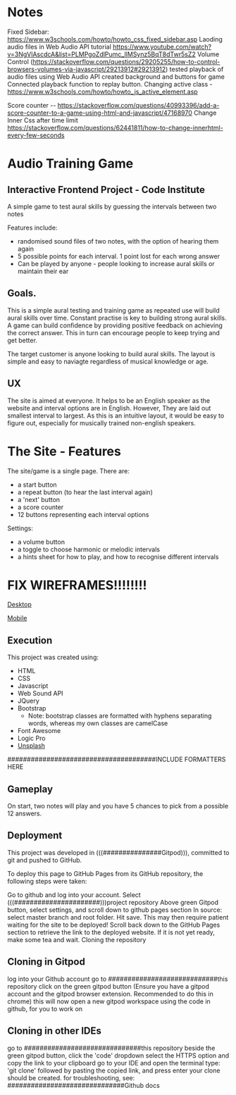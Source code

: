 # Notes

Fixed Sidebar: https://www.w3schools.com/howto/howto_css_fixed_sidebar.asp
Laoding audio files in Web Audio API tutorial https://www.youtube.com/watch?v=3NgVlAscdcA&list=PLMPgoZdlPumc_llMSynz5BqT8dTwr5sZ2
Volume Control (https://stackoverflow.com/questions/29205255/how-to-control-browsers-volumes-via-javascript/29213912#29213912)
tested playback of audio files using Web Audio API
created background and buttons for game
Connected playback function to replay button.
Changing active class - https://www.w3schools.com/howto/howto_js_active_element.asp

Score counter -- https://stackoverflow.com/questions/40993396/add-a-score-counter-to-a-game-using-html-and-javascript/47168970
Change Inner Css after time limit https://stackoverflow.com/questions/62441811/how-to-change-innerhtml-every-few-seconds
# Audio Training Game

## Interactive Frontend Project - Code Institute

A simple game to test aural skills by guessing the intervals between two notes

Features include:
- randomised sound files of two notes, with the option of hearing them again
- 5 possible points for each interval. 1 point lost for each wrong answer
- Can be played by anyone - people looking to increase aural skills or maintain their ear

## Goals.

This is a simple aural testing and training game as repeated use will build aural skills over time. Constant practise is key to building strong aural skills. A game can build confidence by providing positive feedback on achieving the correct answer. This in turn can encourage people to keep trying and get better.

The target customer is anyone looking to build aural skills. The layout is simple and easy to naviagte regardless of musical knowledge or age.

## UX

The site is aimed at everyone. It helps to be an English speaker as the website and interval options are in English. However, They are laid out smallest interval to largest. As this is an intuitive layout, it would be easy to figure out, especially for musically trained non-english speakers.

# The Site - Features

The site/game is a single page.
There are:
- a start button
- a repeat button (to hear the last interval again)
- a 'next' button
- a score counter
- 12 buttons representing each interval options

Settings:
- a volume button
- a toggle to choose harmonic or melodic intervals
- a hints sheet for how to play, and how to recognise different intervals

# FIX WIREFRAMES!!!!!!!!
[Desktop](assets/wireframes/md-DesktopWireframe.png)

[Mobile](assets/wireframes/mobileWireframe.png)


## Execution

This project was created using:

- HTML
- CSS 
- Javascript 
- Web Sound API 
- JQuery
- Bootstrap 
  - Note: bootstrap classes are formatted with hyphens separating words, whereas my own classes are camelCase
- Font Awesome 
- Logic Pro 
- [Unsplash](https://unsplash.com/)

######################################INCLUDE FORMATTERS HERE

## Gameplay
On start, two notes will play and you have 5 chances to pick from a possible 12 answers. 




## Deployment

This project was developed in (((###############Gitpod))), committed to git and pushed to GitHub.

To deploy this page to GitHub Pages from its GitHub repository, the following steps were taken:

Go to github and log into your account.
Select (((######################)))project repository
Above green Gitpod button, select settings, and scroll down to github pages section
In source: select master branch and root folder.
Hit save. This may then require patient waiting for the site to be deployed!
Scroll back down to the GitHub Pages section to retrieve the link to the deployed website. If it is not yet ready, make some tea and wait.
Cloning the repository

## Cloning in Gitpod

log into your Github account
go to ############################this repository
click on the green gitpod button (Ensure you have a gitpod account and the gitpod browser extension. Recommended to do this in chrome)
this will now open a new gitpod workspace using the code in github, for you to work on

## Cloning in other IDEs

go to ##############################this repository
beside the green gitpod button, click the 'code' dropdown
select the HTTPS option and copy the link to your clipboard
go to your IDE and open the terminal
type: 'git clone' followed by pasting the copied link, and press enter
your clone should be created. for troubleshooting, see: ##############################Github docs
